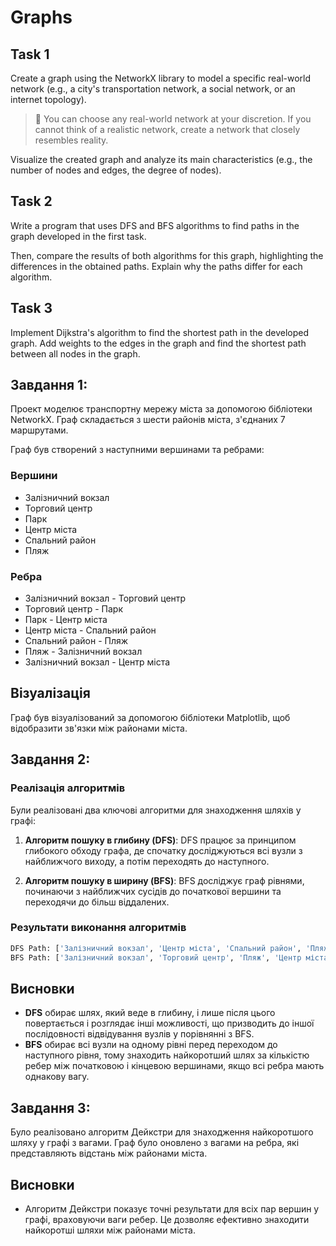 # Graphs

## Task 1

Create a graph using the NetworkX library to model a specific real-world network (e.g., a city's transportation network, a social network, or an internet topology).

> 📖 You can choose any real-world network at your discretion. If you cannot think of a realistic network, create a network that closely resembles reality.

Visualize the created graph and analyze its main characteristics (e.g., the number of nodes and edges, the degree of nodes).

## Task 2

Write a program that uses DFS and BFS algorithms to find paths in the graph developed in the first task.

Then, compare the results of both algorithms for this graph, highlighting the differences in the obtained paths. Explain why the paths differ for each algorithm.

## Task 3

Implement Dijkstra's algorithm to find the shortest path in the developed graph. Add weights to the edges in the graph and find the shortest path between all nodes in the graph.


## Завдання 1:

Проект моделює транспортну мережу міста за допомогою бібліотеки
NetworkX. Граф складається з шести районів міста, з'єднаних 7
маршрутами. 

Граф був створений з наступними вершинами та ребрами:

### Вершини

- Залізничний вокзал
- Торговий центр
- Парк
- Центр міста
- Спальний район
- Пляж

### Ребра

- Залізничний вокзал - Торговий центр
- Торговий центр - Парк
- Парк - Центр міста
- Центр міста - Спальний район
- Спальний район - Пляж
- Пляж - Залізничний вокзал
- Залізничний вокзал - Центр міста

## Візуалізація

Граф був візуалізований за допомогою бібліотеки Matplotlib, щоб 
відобразити зв'язки між районами міста.

## Завдання 2:

### Реалізація алгоритмів

Були реалізовані два ключові алгоритми для знаходження шляхів у графі:

1. **Алгоритм пошуку в глибину (DFS)**:
   DFS працює за принципом глибокого обходу графа, де спочатку досліджуються всі вузли з найближчого виходу, а потім переходять до наступного.

2. **Алгоритм пошуку в ширину (BFS)**:
   BFS досліджує граф рівнями, починаючи з найближчих сусідів до початкової вершини та переходячи до більш віддалених.

### Результати виконання алгоритмів

```python
DFS Path: ['Залізничний вокзал', 'Центр міста', 'Спальний район', 'Пляж', 'Парк', 'Торговий центр']
BFS Path: ['Залізничний вокзал', 'Торговий центр', 'Пляж', 'Центр міста', 'Парк', 'Спальний район']
```

## Висновки

- **DFS** обирає шлях, який веде в глибину, і лише після цього повертається і
  розглядає інші можливості, що призводить до іншої послідовності відвідування
  вузлів у порівнянні з BFS.
- **BFS** обирає всі вузли на одному рівні перед переходом до наступного рівня,
  тому знаходить найкоротший шлях за кількістю ребер між початковою і кінцевою
  вершинами, якщо всі ребра мають однакову вагу.

## Завдання 3:

Було реалізовано алгоритм Дейкстри для знаходження найкоротшого шляху у графі з вагами. Граф було оновлено з вагами на ребра, які представляють відстань між районами міста.

## Висновки

- Алгоритм Дейкстри показує точні результати для всіх пар вершин у графі, враховуючи ваги ребер. Це дозволяє ефективно знаходити найкоротші шляхи між районами міста.
